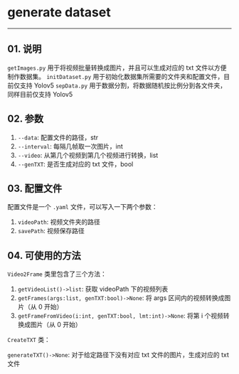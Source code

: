 # generate dataset

---

## 01. 说明

`getImages.py` 用于将视频批量转换成图片，并且可以生成对应的 txt 文件以方便制作数据集。
`initDataset.py` 用于初始化数据集所需要的文件夹和配置文件，目前仅支持 Yolov5
`sepData.py` 用于数据分割，将数据随机按比例分到各文件夹，同样目前仅支持 Yolov5

## 02. 参数

1. `--data`: 配置文件的路径，str
2. `--interval`: 每隔几帧取一次图片，int
3. `--video`: 从第几个视频到第几个视频进行转换，list
4. `--genTXT`: 是否生成对应的 txt 文件，bool

## 03. 配置文件

配置文件是一个 `.yaml` 文件，可以写入一下两个参数：

1. `videoPath`: 视频文件夹的路径
2. `savePath`: 视频保存路径

## 04. 可使用的方法

`Video2Frame` 类里包含了三个方法：

1. `getVideoList()->list`: 获取 videoPath 下的视频列表
2. `getFrames(args:list, genTXT:bool)->None`: 将 args 区间内的视频转换成图片（从 0 开始）
3. `getFrameFromVideo(i:int, genTXT:bool, lmt:int)->None`: 将第 i 个视频转换成图片（从 0 开始）

`CreateTXT` 类：

`generateTXT()->None`: 对于给定路径下没有对应 txt 文件的图片，生成对应的 txt 文件